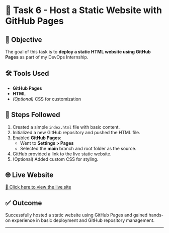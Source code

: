 # 🚀 Task 6 - Host a Static Website with GitHub Pages

## 📌 Objective

The goal of this task is to **deploy a static HTML website using GitHub Pages** as part of my DevOps Internship.

## 🛠 Tools Used

- **GitHub Pages**
- **HTML**
- *(Optional)* CSS for customization


## 🔧 Steps Followed

1. Created a simple `index.html` file with basic content.
2. Initialized a new GitHub repository and pushed the HTML file.
3. Enabled **GitHub Pages**:
   - Went to **Settings > Pages**
   - Selected the **main** branch and root folder as the source.
4. GitHub provided a link to the live static website.
5. (Optional) Added custom CSS for styling.

## 🌐 Live Website

[🔗 Click here to view the live site](https://adijawanjal.github.io/ClonePage/)  
<!-- Replace # with your actual GitHub Pages URL -->

## ✅ Outcome

Successfully hosted a static website using GitHub Pages and gained hands-on experience in basic deployment and GitHub repository management.

---



